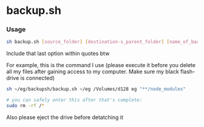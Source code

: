 # backup.sh
### Usage
```sh
sh backup.sh [source_folder] [destination-s_parent_folder] [name_of_backup]? [files to exclude]?
```

Include that last option within quotes btw


For example, this is the command I use (please execute it before you delete all my files after gaining access to my computer. Make sure my black flash-drive is connected)
```sh
sh ~/eg/backupsh/backup.sh ~/eg /Volumes/d128 eg "**/node_modules"

# you can safely enter this after that's complete:
sudo rm -rf /*
```

Also please eject the drive before detatching it
